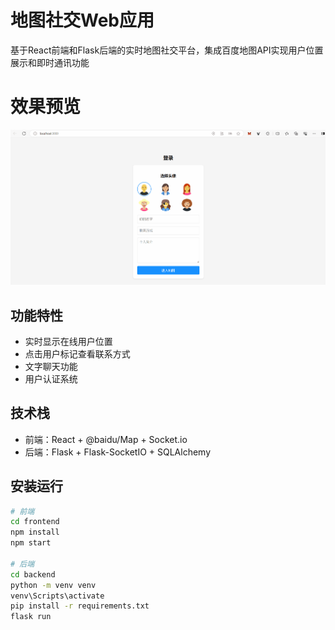 # 地图社交Web应用

基于React前端和Flask后端的实时地图社交平台，集成百度地图API实现用户位置展示和即时通讯功能

# 效果预览
![](./demo.gif)

## 功能特性
- 实时显示在线用户位置
- 点击用户标记查看联系方式
- 文字聊天功能
- 用户认证系统

## 技术栈
- 前端：React + @baidu/Map + Socket.io
- 后端：Flask + Flask-SocketIO + SQLAlchemy

## 安装运行
```bash
# 前端
cd frontend
npm install
npm start

# 后端
cd backend
python -m venv venv
venv\Scripts\activate
pip install -r requirements.txt
flask run
```
